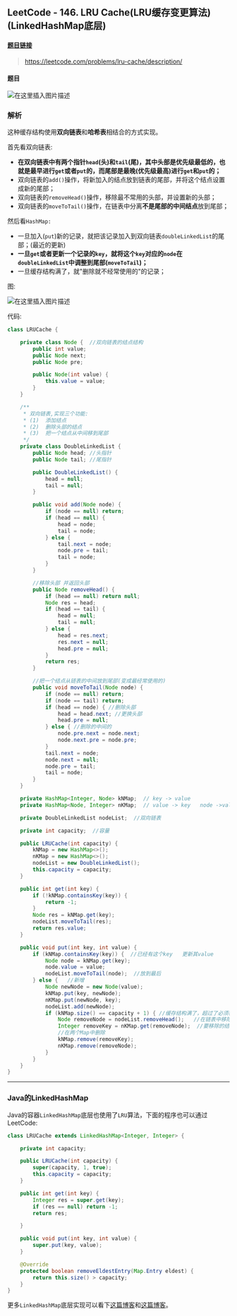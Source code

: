 ﻿## LeetCode - 146. LRU Cache(LRU缓存变更算法)(LinkedHashMap底层)

#### [题目链接](https://leetcode.com/problems/lru-cache/description/)

> https://leetcode.com/problems/lru-cache/description/

#### 题目
![在这里插入图片描述](images/146_t.png)



### 解析
这种缓存结构使用**双向链表**和**哈希表**相结合的方式实现。


首先看双向链表:

 - **在双向链表中有两个指针`head`(头)和`tail`(尾)，其中头部是优先级最低的，也就是最早进行`get`或者`put`的，而尾部是最晚(优先级最高)进行`get`和`put`的；** 
 - 双向链表的`add()`操作，将新加入的结点放到链表的尾部，并将这个结点设置成新的尾部；
 - 双向链表的`removeHead()`操作，移除最不常用的头部，并设置新的头部；
 - 双向链表的`moveToTail()`操作，在链表中分离**不是尾部的中间结点**放到尾部；


然后看`HashMap:`

 - 一旦加入(`put`)新的记录，就把该记录加入到双向链表`doubleLinkedList`的尾部；(最近的更新)
 - **一旦`get`或者更新一个记录的`key`，就将这个`key`对应的`node`在`doubleLinkedList`中调整到尾部(`moveToTail`)；**
 - 一旦缓存结构满了，就"删除就不经常使用的"的记录；

图: 

![在这里插入图片描述](images/146_s.png)

代码:

```java
class LRUCache {

    private class Node {  //双向链表的结点结构
        public int value;
        public Node next;
        public Node pre;

        public Node(int value) {
            this.value = value;
        }
    }

    /**
     * 双向链表,实现三个功能:
     * (1)  添加结点
     * (2)  删除头部的结点
     * (3)  把一个结点从中间移到尾部
     */
    private class DoubleLinkedList {
        public Node head; //头指针
        public Node tail; //尾指针

        public DoubleLinkedList() {
            head = null;
            tail = null;
        }

        public void add(Node node) {
            if (node == null) return;
            if (head == null) {
                head = node;
                tail = node;
            } else {
                tail.next = node;
                node.pre = tail;
                tail = node;
            }
        }

        //移除头部 并返回头部
        public Node removeHead() {
            if (head == null) return null;
            Node res = head;
            if (head == tail) {
                head = null;
                tail = null;
            } else {
                head = res.next;
                res.next = null;
                head.pre = null;
            }
            return res;
        }

        //把一个结点从链表的中间放到尾部(变成最经常使用的)
        public void moveToTail(Node node) {
            if (node == null) return;
            if (node == tail) return;
            if (head == node) { //删除头部
                head = head.next; //更换头部
                head.pre = null;
            } else { //删除的中间的
                node.pre.next = node.next;
                node.next.pre = node.pre;
            }
            tail.next = node;
            node.next = null;
            node.pre = tail;
            tail = node;
        }
    }

    private HashMap<Integer, Node> kNMap;  // key -> value
    private HashMap<Node, Integer> nKMap;  // value -> key   node ->value

    private DoubleLinkedList nodeList;  //双向链表

    private int capacity;  //容量

    public LRUCache(int capacity) {
        kNMap = new HashMap<>();
        nKMap = new HashMap<>();
        nodeList = new DoubleLinkedList();
        this.capacity = capacity;
    }

    public int get(int key) {
        if (!kNMap.containsKey(key)) {
            return -1;
        }
        Node res = kNMap.get(key);
        nodeList.moveToTail(res);
        return res.value;
    }

    public void put(int key, int value) {
        if (kNMap.containsKey(key)) {  //已经有这个key   更新其value
            Node node = kNMap.get(key);
            node.value = value;
            nodeList.moveToTail(node);  //放到最后
        } else {   //新增
            Node newNode = new Node(value);
            kNMap.put(key, newNode);
            nKMap.put(newNode, key);
            nodeList.add(newNode);
            if (kNMap.size() == capacity + 1) { //缓存结构满了，超过了必须移除最不经常使用的
                Node removeNode = nodeList.removeHead();   //在链表中移除头部
                Integer removeKey = nKMap.get(removeNode);  //要移除的结点的key
                //在两个Map中删除
                kNMap.remove(removeKey);
                nKMap.remove(removeNode);
            }
        }
    }
}
```
***
### Java的LinkedHashMap
Java的容器`LinkedHashMap`底层也使用了`LRU`算法，下面的程序也可以通过LeetCode: 

```java
class LRUCache extends LinkedHashMap<Integer, Integer> {

    private int capacity;

    public LRUCache(int capacity) {
        super(capacity, 1, true);
        this.capacity = capacity;
    }

    public int get(int key) {
        Integer res = super.get(key);
        if (res == null) return -1;
        return res;

    }

    public void put(int key, int value) {
        super.put(key, value);
    }

    @Override
    protected boolean removeEldestEntry(Map.Entry eldest) {
        return this.size() > capacity;
    }
}
```
更多`LinkedHashMap`底层实现可以看下[这篇博客](https://blog.csdn.net/justloveyou_/article/details/71713781)和[这篇博客](http://www.cnblogs.com/lzrabbit/p/3734850.html)。
